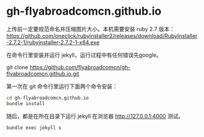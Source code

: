 # gh-flyabroadcomcn.github.io

上传前一定要规范命名并压缩图片大小。本机需要安装 ruby 2.7 版本： https://github.com/oneclick/rubyinstaller2/releases/download/RubyInstaller-2.7.2-1/rubyinstaller-2.7.2-1-x64.exe 

在命令行里安装并运行 jekyll，运行过程中有任何错误先google。

git clone https://github.com/flyabroadcomcn/gh-flyabroadcomcn.github.io.git

第一次在 git 命令行里运行下面两个命令安装：

```sh
cd gh-flyabroadcomcn.github.io
bundle install

```

随后，都是在所在目录下运行 jekyll 在浏览器 http://127.0.0.1:4000 测试。

`bundle exec jekyll s`